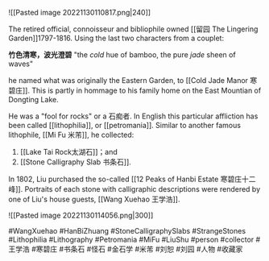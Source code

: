 ![[Pasted image 20221130110817.png|240]]

The retired official, connoisseur and bibliophile owned [[留园 The Lingering Garden]]1797-1816. Using the last two characters from a couplet:

**竹色清寒，波光澄碧** 
"the *cold* hue of bamboo, the pure *jade* sheen of waves"  

he named what was originally the Eastern Garden, to [[Cold Jade Manor 寒碧庄]]. This is partly in hommage to his family home on the East Mountian of Dongting Lake. 

He was a "fool for rocks" or a 石痴者. In English this particular affliction has been called [[lithophilia]], or [[petromania]]. Similar to another famous lithophile, [[Mi Fu 米芾]], he collected:

1. [[Lake Tai Rock太湖石]]；and
2. [[Stone Calligraphy Slab 书条石]].

In 1802, Liu purchased the so-called [[12 Peaks of Hanbi Estate 寒碧庄十二峰]]. Portraits of each stone with calligraphic descriptions were rendered by one of Liu's house guests, [[Wang Xuehao 王学浩]]. 

![[Pasted image 20221130114056.png|300]]

#WangXuehao #HanBiZhuang #StoneCalligraphySlabs #StrangeStones  #Lithophilia #Lithography #Petromania #MiFu #LiuShu #person #collector #王学浩 #寒碧庄 #书条石 #怪石 #金石学 #米芾 #刘恕 #刘园 #人物 #收藏家 